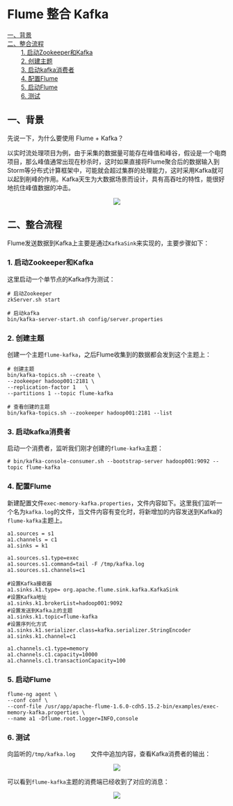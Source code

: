 # Flume 整合 Kafka

<nav>
<a href="#一背景">一、背景</a><br/>
<a href="#二整合流程">二、整合流程</a><br/>
&nbsp;&nbsp;&nbsp;&nbsp;&nbsp;&nbsp;&nbsp;&nbsp;<a href="#1-启动Zookeeper和Kafka">1. 启动Zookeeper和Kafka</a><br/>
&nbsp;&nbsp;&nbsp;&nbsp;&nbsp;&nbsp;&nbsp;&nbsp;<a href="#2-创建主题">2. 创建主题</a><br/>
&nbsp;&nbsp;&nbsp;&nbsp;&nbsp;&nbsp;&nbsp;&nbsp;<a href="#3-启动kafka消费者">3. 启动kafka消费者</a><br/>
&nbsp;&nbsp;&nbsp;&nbsp;&nbsp;&nbsp;&nbsp;&nbsp;<a href="#4-配置Flume">4. 配置Flume</a><br/>
&nbsp;&nbsp;&nbsp;&nbsp;&nbsp;&nbsp;&nbsp;&nbsp;<a href="#5-启动Flume">5. 启动Flume</a><br/>
&nbsp;&nbsp;&nbsp;&nbsp;&nbsp;&nbsp;&nbsp;&nbsp;<a href="#6-测试">6. 测试</a><br/>
</nav>

## 一、背景

先说一下，为什么要使用 Flume + Kafka？

以实时流处理项目为例，由于采集的数据量可能存在峰值和峰谷，假设是一个电商项目，那么峰值通常出现在秒杀时，这时如果直接将Flume聚合后的数据输入到Storm等分布式计算框架中，可能就会超过集群的处理能力，这时采用Kafka就可以起到削峰的作用。Kafka天生为大数据场景而设计，具有高吞吐的特性，能很好地抗住峰值数据的冲击。

<div align="center"> <img  src="https://github.com/heibaiying/BigData-Notes/blob/master/pictures/flume-kafka.png"/> </div>



## 二、整合流程

Flume发送数据到Kafka上主要是通过`KafkaSink`来实现的，主要步骤如下：

### 1. 启动Zookeeper和Kafka

这里启动一个单节点的Kafka作为测试：

```shell
# 启动Zookeeper
zkServer.sh start

# 启动kafka
bin/kafka-server-start.sh config/server.properties
```

### 2. 创建主题

创建一个主题`flume-kafka`，之后Flume收集到的数据都会发到这个主题上：

```shell
# 创建主题
bin/kafka-topics.sh --create \
--zookeeper hadoop001:2181 \
--replication-factor 1   \
--partitions 1 --topic flume-kafka

# 查看创建的主题
bin/kafka-topics.sh --zookeeper hadoop001:2181 --list
```



### 3. 启动kafka消费者

启动一个消费者，监听我们刚才创建的`flume-kafka`主题：

```shell
# bin/kafka-console-consumer.sh --bootstrap-server hadoop001:9092 --topic flume-kafka
```



### 4. 配置Flume

新建配置文件`exec-memory-kafka.properties`，文件内容如下。这里我们监听一个名为`kafka.log`的文件，当文件内容有变化时，将新增加的内容发送到Kafka的`flume-kafka`主题上。

```properties
a1.sources = s1
a1.channels = c1
a1.sinks = k1                                                                                         

a1.sources.s1.type=exec
a1.sources.s1.command=tail -F /tmp/kafka.log
a1.sources.s1.channels=c1 

#设置Kafka接收器
a1.sinks.k1.type= org.apache.flume.sink.kafka.KafkaSink
#设置Kafka地址
a1.sinks.k1.brokerList=hadoop001:9092
#设置发送到Kafka上的主题
a1.sinks.k1.topic=flume-kafka
#设置序列化方式
a1.sinks.k1.serializer.class=kafka.serializer.StringEncoder
a1.sinks.k1.channel=c1     

a1.channels.c1.type=memory
a1.channels.c1.capacity=10000
a1.channels.c1.transactionCapacity=100   
```



### 5. 启动Flume

```shell
flume-ng agent \
--conf conf \
--conf-file /usr/app/apache-flume-1.6.0-cdh5.15.2-bin/examples/exec-memory-kafka.properties \
--name a1 -Dflume.root.logger=INFO,console
```



### 6. 测试

向监听的`/tmp/kafka.log     `文件中追加内容，查看Kafka消费者的输出：

<div align="center"> <img  src="https://github.com/heibaiying/BigData-Notes/blob/master/pictures/flume-kafka-01.png"/> </div>

可以看到`flume-kafka`主题的消费端已经收到了对应的消息：

<div align="center"> <img  src="https://github.com/heibaiying/BigData-Notes/blob/master/pictures/flume-kafka-2.png"/> </div>